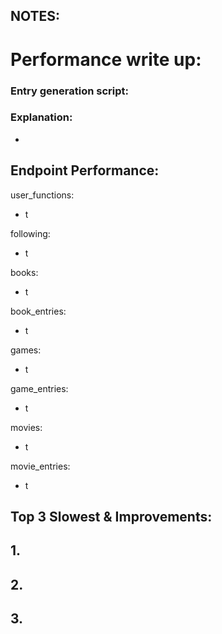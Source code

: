 ## NOTES:

# Performance write up:
### Entry generation script:
### Explanation:
- 

## Endpoint Performance:
user_functions:
- t

following:
- t

books:
- t

book_entries:
- t

games: 
- t

game_entries:
- t

movies:
- t

movie_entries:
- t

## Top 3 Slowest & Improvements:
## 1. 

## 2.

## 3. 